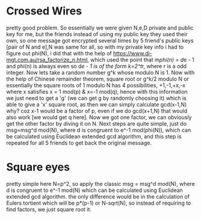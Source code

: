# Crossed Wires
pretty good problem. So essentially we were given N,e,D private and public key for me, but the friends instead of using my public key they used their own, so one message got encrypted several times by 5 friend's public keys [pair of N and e],N was same for all, so with my private key info i had to figure out phi(N), i did that with the help of https://www.di-mgt.com.au/rsa_factorize_n.html, which used the point that m*phi(n) = d*e - 1 and phi(n) is always even so d*e - 1 is of the form k=2^t*r, where r is a odd integer. Now lets take a random number g^k whose modulo N is 1. Now with the help of Chinese remainder theorem, square root or g^k/2 modulo N or essentially the square roots of 1 modulo N has 4 possibilities, +1,-1,+x,-x where x satisfies x = 1 mod(p) & x=-1 mod(q), hence with this information we just need to get a 'g' (we can get g by randomly choosing it) which is able to give a 'x' square root, as then we can simply calculate gcd(x-1,N) why? coz x-1 would be a factor of p, even if we do gcd(x+1,N) that would also work [we would get q here]. Now we got one factor, we can obviously get the other factor by diving it on N. Next steps are quite simple, just do msg=msg^d mod(N), where d is congruent to e^-1 mod(phi(N)), which can be calculated using Euclidean extended gcd algorithm, and this step is repeated for all 5 friends to get back the original message.

# Square eyes
pretty simple here N=p^2, so apply the classic msg = msg^d mod(N), where d is congruent to e^-1 mod(N) which can be calculated using Euclidean extended gcd algorithm. the only difference would be in the calculation of Eulers tortient which will be p*(p-1) or N-sqrt(N), so instead of requiring to find factors, we just square root it.


